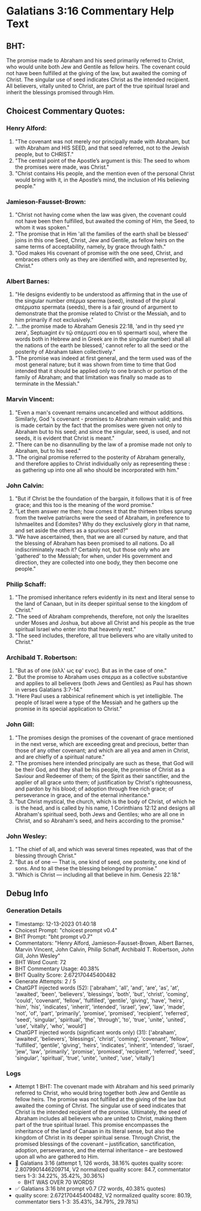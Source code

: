# Galatians 3:16 Commentary Help Text

## BHT:
The promise made to Abraham and his seed primarily referred to Christ, who would unite both Jew and Gentile as fellow heirs. The covenant could not have been fulfilled at the giving of the law, but awaited the coming of Christ. The singular use of seed indicates Christ as the intended recipient. All believers, vitally united to Christ, are part of the true spiritual Israel and inherit the blessings promised through Him.

## Choicest Commentary Quotes:
### Henry Alford:
1. "The covenant was not merely nor principally made with Abraham, but with Abraham and HIS SEED, and that seed referred, not to the Jewish people, but to CHRIST."
2. "The central point of the Apostle’s argument is this: The seed to whom the promises were made, was Christ."
3. "Christ contains His people, and the mention even of the personal Christ would bring with it, in the Apostle’s mind, the inclusion of His believing people."

### Jamieson-Fausset-Brown:
1. "Christ not having come when the law was given, the covenant could not have been then fulfilled, but awaited the coming of Him, the Seed, to whom it was spoken."
2. "The promise that in Him 'all the families of the earth shall be blessed' joins in this one Seed, Christ, Jew and Gentile, as fellow heirs on the same terms of acceptability, namely, by grace through faith."
3. "God makes His covenant of promise with the one seed, Christ, and embraces others only as they are identified with, and represented by, Christ."

### Albert Barnes:
1. "He designs evidently to be understood as affirming that in the use of the singular number σπέρμα sperma (seed), instead of the plural σπέρματα spermata (seeds), there is a fair ground of argument to demonstrate that the promise related to Christ or the Messiah, and to him primarily if not exclusively."
2. "...the promise made to Abraham Genesis 22:18, 'and in thy seed זרץ zera‛, Septuagint ἐν τῷ σπέρματί σου en tō spermarti sou), where the words both in Hebrew and in Greek are in the singular number) shall all the nations of the earth be blessed,' cannot refer to all the seed or the posterity of Abraham taken collectively."
3. "The promise was indeed at first general, and the term used was of the most general nature; but it was shown from time to time that God intended that it should be applied only to one branch or portion of the family of Abraham; and that limitation was finally so made as to terminate in the Messiah."

### Marvin Vincent:
1. "Even a man's covenant remains uncancelled and without additions. Similarly, God 's covenant - promises to Abraham remain valid; and this is made certain by the fact that the promises were given not only to Abraham but to his seed; and since the singular, seed, is used, and not seeds, it is evident that Christ is meant."
2. "There can be no disannulling by the law of a promise made not only to Abraham, but to his seed."
3. "The original promise referred to the posterity of Abraham generally, and therefore applies to Christ individually only as representing these : as gathering up into one all who should be incorporated with him."

### John Calvin:
1. "But if Christ be the foundation of the bargain, it follows that it is of free grace; and this too is the meaning of the word promise."
2. "Let them answer me then; how comes it that the thirteen tribes sprung from the twelve patriarchs were the seed of Abraham, in preference to Ishmaelites and Edomites? Why do they exclusively glory in that name, and set aside the others as a spurious seed?"
3. "We have ascertained, then, that we are all cursed by nature, and that the blessing of Abraham has been promised to all nations. Do all indiscriminately reach it? Certainly not, but those only who are 'gathered' to the Messiah; for when, under His government and direction, they are collected into one body, they then become one people."

### Philip Schaff:
1. "The promised inheritance refers evidently in its next and literal sense to the land of Canaan, but in its deeper spiritual sense to the kingdom of Christ."
2. "The seed of Abraham comprehends, therefore, not only the Israelites under Moses and Joshua, but above all Christ and his people as the true spiritual Israel who enter into that heavenly rest."
3. "The seed includes, therefore, all true believers who are vitally united to Christ."

### Archibald T. Robertson:
1. "But as of one (αλλ' ως εφ' ενος). But as in the case of one."
2. "But the promise to Abraham uses σπερμα as a collective substantive and applies to all believers (both Jews and Gentiles) as Paul has shown in verses Galatians 3:7-14."
3. "Here Paul uses a rabbinical refinement which is yet intelligible. The people of Israel were a type of the Messiah and he gathers up the promise in its special application to Christ."

### John Gill:
1. "The promises design the promises of the covenant of grace mentioned in the next verse, which are exceeding great and precious, better than those of any other covenant; and which are all yea and amen in Christ, and are chiefly of a spiritual nature."
2. "The promises here intended principally are such as these, that God will be their God, and they shall be his people, the promise of Christ as a Saviour and Redeemer of them; of the Spirit as their sanctifier, and the applier of all grace unto them; of justification by Christ's righteousness, and pardon by his blood; of adoption through free rich grace; of perseverance in grace, and of the eternal inheritance."
3. "but Christ mystical, the church, which is the body of Christ, of which he is the head, and is called by his name, 1 Corinthians 12:12 and designs all Abraham's spiritual seed, both Jews and Gentiles; who are all one in Christ, and so Abraham's seed, and heirs according to the promise."

### John Wesley:
1. "The chief of all, and which was several times repeated, was that of the blessing through Christ."
2. "But as of one — That is, one kind of seed, one posterity, one kind of sons. And to all these the blessing belonged by promise."
3. "Which is Christ — including all that believe in him. Genesis 22:18."


## Debug Info
### Generation Details
- Timestamp: 12-13-2023 01:40:18
- Choicest Prompt: "choicest prompt v0.4"
- BHT Prompt: "bht prompt v0.7"
- Commentators: "Henry Alford, Jamieson-Fausset-Brown, Albert Barnes, Marvin Vincent, John Calvin, Philip Schaff, Archibald T. Robertson, John Gill, John Wesley"
- BHT Word Count: 72
- BHT Commentary Usage: 40.38%
- BHT Quality Score: 2.672170445400482
- Generate Attempts: 2 / 5
- ChatGPT injected words (52):
	['abraham', 'all', 'and', 'are', 'as', 'at', 'awaited', 'been', 'believers', 'blessings', 'both', 'but', 'christ', 'coming', 'could', 'covenant', 'fellow', 'fulfilled', 'gentile', 'giving', 'have', 'heirs', 'him', 'his', 'indicates', 'inherit', 'intended', 'israel', 'jew', 'law', 'made', 'not', 'of', 'part', 'primarily', 'promise', 'promised', 'recipient', 'referred', 'seed', 'singular', 'spiritual', 'the', 'through', 'to', 'true', 'unite', 'united', 'use', 'vitally', 'who', 'would']
- ChatGPT injected words (significant words only) (31):
	['abraham', 'awaited', 'believers', 'blessings', 'christ', 'coming', 'covenant', 'fellow', 'fulfilled', 'gentile', 'giving', 'heirs', 'indicates', 'inherit', 'intended', 'israel', 'jew', 'law', 'primarily', 'promise', 'promised', 'recipient', 'referred', 'seed', 'singular', 'spiritual', 'true', 'unite', 'united', 'use', 'vitally']

### Logs
- Attempt 1 BHT: The covenant made with Abraham and his seed primarily referred to Christ, who would bring together both Jew and Gentile as fellow heirs. The promise was not fulfilled at the giving of the law but awaited the coming of Christ. The singular use of seed indicates that Christ is the intended recipient of the promise. Ultimately, the seed of Abraham includes all believers who are united to Christ, making them part of the true spiritual Israel. This promise encompasses the inheritance of the land of Canaan in its literal sense, but also the kingdom of Christ in its deeper spiritual sense. Through Christ, the promised blessings of the covenant – justification, sanctification, adoption, perseverance, and the eternal inheritance – are bestowed upon all who are gathered to Him.
- 🔄 Galatians 3:16 (attempt 1, 126 words, 38.16% quotes quality score: 2.8079901446209714, V2 normalized quality score: 84.7, commentator tiers 1-3: 34.22%, 35.42%, 30.36%) 
	- BHT WAS OVER 70 WORDS!
- ✅ Galatians 3:16 bht prompt v0.7 (72 words, 40.38% quotes)
- quality score: 2.672170445400482, V2 normalized quality score: 80.19, commentator tiers 1-3: 35.43%, 34.79%, 29.78%)